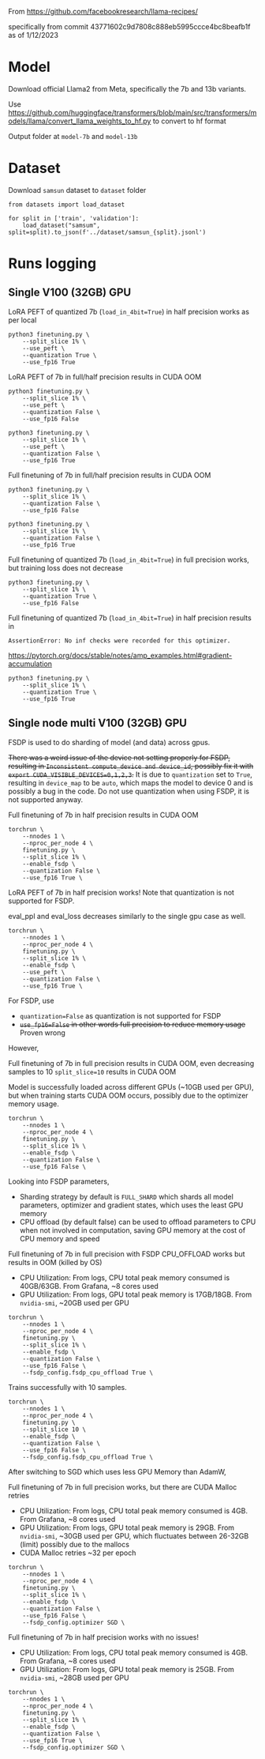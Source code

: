 From https://github.com/facebookresearch/llama-recipes/

specifically from commit 43771602c9d7808c888eb5995ccce4bc8beafb1f as of 1/12/2023

# Model

Download official Llama2 from Meta, specifically the 7b and 13b variants.

Use https://github.com/huggingface/transformers/blob/main/src/transformers/models/llama/convert_llama_weights_to_hf.py to convert to hf format

Output folder at `model-7b` and `model-13b`

# Dataset

Download `samsun` dataset to `dataset` folder

```
from datasets import load_dataset

for split in ['train', 'validation']:
    load_dataset("samsum", split=split).to_json(f'../dataset/samsun_{split}.jsonl')
````
# Runs logging

## Single V100 (32GB) GPU

LoRA PEFT of quantized 7b (`load_in_4bit=True`) in half precision works as per local

```
python3 finetuning.py \
    --split_slice 1% \
    --use_peft \
    --quantization True \
    --use_fp16 True
```

LoRA PEFT of 7b in full/half precision results in CUDA OOM

```
python3 finetuning.py \
    --split_slice 1% \
    --use_peft \
    --quantization False \
    --use_fp16 False
```

```
python3 finetuning.py \
    --split_slice 1% \
    --use_peft \
    --quantization False \
    --use_fp16 True
```

Full finetuning of 7b in full/half precision results in CUDA OOM

```
python3 finetuning.py \
    --split_slice 1% \
    --quantization False \
    --use_fp16 False
```
```
python3 finetuning.py \
    --split_slice 1% \
    --quantization False \
    --use_fp16 True
```

Full finetuning of quantized 7b (`load_in_4bit=True`) in full precision works, but training loss does not decrease

```
python3 finetuning.py \
    --split_slice 1% \
    --quantization True \
    --use_fp16 False 
```

Full finetuning of quantized 7b (`load_in_4bit=True`) in half precision results in

`AssertionError: No inf checks were recorded for this optimizer.`

https://pytorch.org/docs/stable/notes/amp_examples.html#gradient-accumulation


```
python3 finetuning.py \
    --split_slice 1% \
    --quantization True \
    --use_fp16 True 
```

## Single node multi V100 (32GB) GPU

FSDP is used to do sharding of model (and data) across gpus.

~~There was a weird issue of the device not setting properly for FSDP, resulting in `Inconsistent compute_device and device_id`, possibly fix it with `export CUDA_VISIBLE_DEVICES=0,1,2,3`.~~ It is due to `quantization` set to `True`, resulting in `device_map` to be `auto`, which maps the model to device 0 and is possibly a bug in the code. Do not use quantization when using FSDP, it is not supported anyway.

Full finetuning of 7b in half precision results in CUDA OOM

```
torchrun \
    --nnodes 1 \
    --nproc_per_node 4 \
    finetuning.py \
    --split_slice 1% \
    --enable_fsdp \
    --quantization False \
    --use_fp16 True \
```

LoRA PEFT of 7b in half precision works! Note that quantization is not supported for FSDP.

eval_ppl and eval_loss decreases similarly to the single gpu case as well.

```
torchrun \
    --nnodes 1 \
    --nproc_per_node 4 \
    finetuning.py \
    --split_slice 1% \
    --enable_fsdp \
    --use_peft \
    --quantization False \
    --use_fp16 True \
```

For FSDP, use 

- `quantization=False` as quantization is not supported for FSDP
- ~~`use_fp16=False` in other words full precision to reduce memory usage~~ Proven wrong

However, 

Full finetuning of 7b in full precision results in CUDA OOM, even decreasing samples to 10 `split_slice=10` results in CUDA OOM

Model is successfully loaded across different GPUs (~10GB used per GPU), but when training starts CUDA OOM occurs, possibly due to the optimizer memory usage.

```
torchrun \
    --nnodes 1 \
    --nproc_per_node 4 \
    finetuning.py \
    --split_slice 1% \
    --enable_fsdp \
    --quantization False \
    --use_fp16 False \
```

Looking into FSDP parameters,

- Sharding strategy by default is `FULL_SHARD` which shards all model parameters, optimizer and gradient states, which uses the least GPU memory
- CPU offload (by default false) can be used to offload parameters to CPU when not involved in computation, saving GPU memory at the cost of CPU memory and speed

Full finetuning of 7b in full precision with FSDP CPU_OFFLOAD works but results in OOM (killed by OS)

- CPU Utilization: From logs, CPU total peak memory consumed is 40GB/63GB. From Grafana, ~8 cores used
- GPU Utilization: From logs, GPU total peak memory is 17GB/18GB. From `nvidia-smi`, ~20GB used per GPU

```
torchrun \
    --nnodes 1 \
    --nproc_per_node 4 \
    finetuning.py \
    --split_slice 1% \
    --enable_fsdp \
    --quantization False \
    --use_fp16 False \
    --fsdp_config.fsdp_cpu_offload True \
```

Trains successfully with 10 samples.

```
torchrun \
    --nnodes 1 \
    --nproc_per_node 4 \
    finetuning.py \
    --split_slice 10 \
    --enable_fsdp \
    --quantization False \
    --use_fp16 False \
    --fsdp_config.fsdp_cpu_offload True \
```

After switching to SGD which uses less GPU Memory than AdamW,

Full finetuning of 7b in full precision works, but there are CUDA Malloc retries

- CPU Utilization: From logs, CPU total peak memory consumed is 4GB. From Grafana, ~8 cores used
- GPU Utilization: From logs, GPU total peak memory is 29GB. From `nvidia-smi`, ~30GB used per GPU, which fluctuates between 26-32GB (limit) possibly due to the mallocs
- CUDA Malloc retries ~32 per epoch

```
torchrun \
    --nnodes 1 \
    --nproc_per_node 4 \
    finetuning.py \
    --split_slice 1% \
    --enable_fsdp \
    --quantization False \
    --use_fp16 False \
    --fsdp_config.optimizer SGD \
```

Full finetuning of 7b in half precision works with no issues!

- CPU Utilization: From logs, CPU total peak memory consumed is 4GB. From Grafana, ~8 cores used
- GPU Utilization: From logs, GPU total peak memory is 25GB. From `nvidia-smi`, ~28GB used per GPU

```
torchrun \
    --nnodes 1 \
    --nproc_per_node 4 \
    finetuning.py \
    --split_slice 1% \
    --enable_fsdp \
    --quantization False \
    --use_fp16 True \
    --fsdp_config.optimizer SGD \
```
